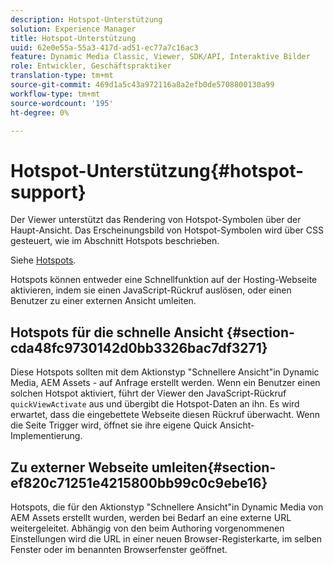 ```yaml
---
description: Hotspot-Unterstützung
solution: Experience Manager
title: Hotspot-Unterstützung
uuid: 62e0e55a-55a3-417d-ad51-ec77a7c16ac3
feature: Dynamic Media Classic, Viewer, SDK/API, Interaktive Bilder
role: Entwickler, Geschäftspraktiker
translation-type: tm+mt
source-git-commit: 469d1a5c43a972116a8a2efb0de5708800130a99
workflow-type: tm+mt
source-wordcount: '195'
ht-degree: 0%

---
```



# Hotspot-Unterstützung{#hotspot-support}

Der Viewer unterstützt das Rendering von Hotspot-Symbolen über der Haupt-Ansicht. Das Erscheinungsbild von Hotspot-Symbolen wird über CSS gesteuert, wie im Abschnitt Hotspots beschrieben.

Siehe [Hotspots](../../c-html5-aem-asset-viewers/c-html5-aem-interactive-images/c-html5-aem-interactive-image-customizingviewer/r-html5-aem-int-image-customize-hotspots.md#reference-2ac3cc414ef2467390bf53145f1d8d74).

Hotspots können entweder eine Schnellfunktion auf der Hosting-Webseite aktivieren, indem sie einen JavaScript-Rückruf auslösen, oder einen Benutzer zu einer externen Ansicht umleiten.

## Hotspots für die schnelle Ansicht {#section-cda48fc9730142d0bb3326bac7df3271}

Diese Hotspots sollten mit dem Aktionstyp &quot;Schnellere Ansicht&quot;in Dynamic Media, AEM Assets - auf Anfrage erstellt werden. Wenn ein Benutzer einen solchen Hotspot aktiviert, führt der Viewer den JavaScript-Rückruf `quickViewActivate` aus und übergibt die Hotspot-Daten an ihn. Es wird erwartet, dass die eingebettete Webseite diesen Rückruf überwacht. Wenn die Seite Trigger wird, öffnet sie ihre eigene Quick Ansicht-Implementierung.

## Zu externer Webseite umleiten{#section-ef820c71251e4215800bb99c0c9ebe16}

Hotspots, die für den Aktionstyp &quot;Schnellere Ansicht&quot;in Dynamic Media von AEM Assets erstellt wurden, werden bei Bedarf an eine externe URL weitergeleitet. Abhängig von den beim Authoring vorgenommenen Einstellungen wird die URL in einer neuen Browser-Registerkarte, im selben Fenster oder im benannten Browserfenster geöffnet.
